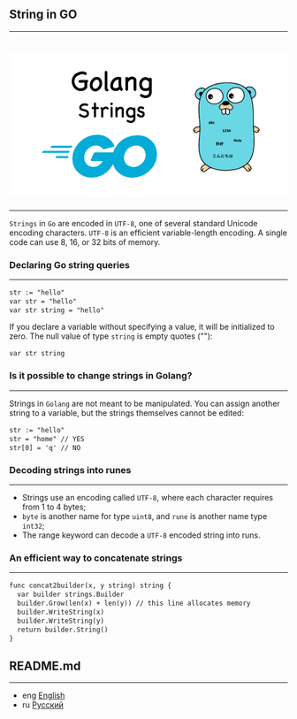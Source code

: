 ## String in GO
***
<h1 align="center"><img class="goldT" src="../../img/strings.png"></h1>

***

`Strings` in `Go` are encoded in `UTF-8`, one of several standard Unicode encoding characters.
`UTF-8` is an efficient variable-length encoding. A single code can use 8, 16, or 32 bits of memory.
### Declaring Go string queries
***

```golang
str := "hello"
var str = "hello"
var str string = "hello"
```
If you declare a variable without specifying a value,
it will be initialized to zero.
The null value of type `string` is empty quotes (""):
```golang
var str string
```

### Is it possible to change strings in Golang?
***

Strings in `Golang` are not meant to be manipulated.
You can assign another string to a variable, but
the strings themselves cannot be edited:
```golang
str := "hello"
str = "home" // YES
str[0] = 'q' // NO
```

### Decoding strings into runes
***

- Strings use an encoding called `UTF-8`, where each character requires
  from 1 to 4 bytes;
- `byte` is another name for type `uint8`, and `rune` is another name
  type `int32`;
- The range keyword can decode a `UTF-8` encoded string into runs. 

### An efficient way to concatenate strings
***

```golang
func concat2builder(x, y string) string {
  var builder strings.Builder
  builder.Grow(len(x) + len(y)) // this line allocates memory
  builder.WriteString(x)
  builder.WriteString(y)
  return builder.String()
}
```

## README.md
***

- eng [English](https://github.com/lumorow/golang-interview-preparation/blob/main/Basic/string/README.md)
- ru [Русский](https://github.com/lumorow/golang-interview-preparation/blob/main/Basic/string/README.ru.md)